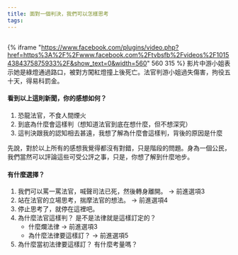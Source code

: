 ```yaml
---
title: 面對一個判決，我們可以怎樣思考
tags:
---
```


##
{% iframe "https://www.facebook.com/plugins/video.php?href=https%3A%2F%2Fwww.facebook.com%2Ftvbsfb%2Fvideos%2F10154384375875933%2F&show_text=0&width=560" 560 315 %}
影片中游小姐表示她是綠燈通過路口，被對方闖紅燈撞上後死亡。法官判游小姐過失傷害，拘役五十天，得易科罰金。

#### 看到以上這則新聞，你的感想如何？
 1. 恐龍法官，不食人間煙火
 2. 到底為什麼會這樣判（想知道法官到底在想什麼，但不想深究）
 3. 這判決跟我的認知相去甚遠，我想了解為什麼會這樣判，背後的原因是什麼


先說，對於以上所有的感想我覺得都沒有對錯，只是階段的問題。身為一個公民，我們當然可以評論這些可受公評之事，只是，你想了解到什麼地步。

#### 有什麼選擇？
 1. 我們可以罵一罵法官，喊聲司法已死，然後轉身離開。 -> 前進選項3
 2. 站在法官的立場思考，揣摩法官的想法。 -> 前進選項4
 3. 停止思考了，就停在這裡吧。
 4. 為什麼法官這樣判？ 是不是法律就是這樣訂定的？
    - 什麼爛法律 -> 前進選項3
    - 為什麼法律要這樣訂？ -> 前進選項5
 5. 為什麼當初法律要這樣訂？ 有什麼考量嗎？
